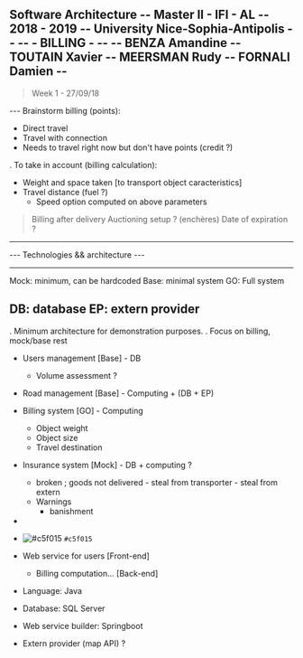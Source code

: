 Software Architecture  	         --
Master II - IFI - AL 			 --
2018 - 2019			 			 --
University Nice-Sophia-Antipolis --
								 --
			- BILLING - 		 --
								 --
BENZA Amandine					 --
TOUTAIN Xavier					 --
MEERSMAN Rudy					 --
FORNALI Damien					 --
-----------------------------------


> Week 1 - 27/09/18

--- Brainstorm billing (points):

- Direct travel
- Travel with connection
- Needs to travel right now but don't have points (credit ?)

. To take in account (billing calculation):  
- Weight and space taken [to transport object caracteristics]
- Travel distance (fuel ?) 
	- Speed option computed on above parameters

> Billing after delivery
> Auctioning setup ? (enchères)
> Date of expiration ?
---

--- Technologies && architecture ---

---
Mock: minimum, can be hardcoded
Base: minimal system
GO:   Full system

DB:   database
EP:   extern provider
---

. Minimum architecture for demonstration purposes.
. Focus on billing, mock/base rest

- Users management [Base] 				- DB 
	- Volume assessment ?			

- Road management  [Base]				- Computing + (DB + EP)
- Billing system   [GO]					- Computing
	- Object weight
	- Object size
	- Travel destination

- Insurance system [Mock]				- DB + computing ?
	+ broken ; goods not delivered
				- steal from transporter
				- steal from extern
	- Warnings
		- banishment
-  

- ![#c5f015](https://placehold.it/15/c5f015/000000?text=+) `#c5f015`

- Web service for users [Front-end]
	- Billing computation... [Back-end]

- Language: Java
- Database: SQL Server
- Web service builder: Springboot
- Extern provider (map API) ?